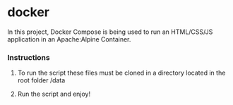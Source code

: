 # docker
In this project, Docker Compose is being used to run an HTML/CSS/JS application in an Apache:Alpine Container.

### Instructions

1. To run the script these files must be cloned in a directory located in the root folder /data

2. Run the script and enjoy!
